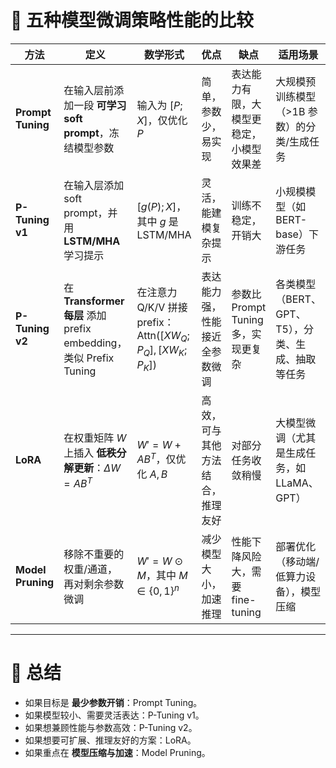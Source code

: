 
# 📖 五种模型微调策略性能的比较

| 方法                | 定义                                                        | 数学形式                                                      | 优点               | 缺点                        | 适用场景                          |
| ----------------- | --------------------------------------------------------- | --------------------------------------------------------- | ---------------- | ------------------------- | ----------------------------- |
| **Prompt Tuning** | 在输入层前添加一段 **可学习 soft prompt**，冻结模型参数                      | 输入为 $[P;X]$，仅优化 $P$                                       | 简单，参数少，易实现       | 表达能力有限，大模型更稳定，小模型效果差      | 大规模预训练模型（>1B 参数）的分类/生成任务      |
| **P-Tuning v1**   | 在输入层添加 soft prompt，并用 **LSTM/MHA** 学习提示                   | $[g(P);X]$，其中 $g$ 是 LSTM/MHA                              | 灵活，能建模复杂提示       | 训练不稳定，开销大                 | 小规模模型（如 BERT-base）下游任务        |
| **P-Tuning v2**   | 在 **Transformer 每层** 添加 prefix embedding，类似 Prefix Tuning | 在注意力 Q/K/V 拼接 prefix： $\text{Attn}([XW_Q;P_Q],[XW_K;P_K])$ | 表达能力强，性能接近全参数微调  | 参数比 Prompt Tuning 多，实现更复杂 | 各类模型（BERT、GPT、T5），分类、生成、抽取等任务 |
| **LoRA**          | 在权重矩阵 $W$ 上插入 **低秩分解更新**：$\Delta W = AB^T$                | $W' = W + AB^T$，仅优化 $A,B$                                 | 高效，可与其他方法结合，推理友好 | 对部分任务收敛稍慢                 | 大模型微调（尤其是生成任务，如 LLaMA、GPT）    |
| **Model Pruning** | 移除不重要的权重/通道，再对剩余参数微调                                      | $W' = W \odot M$，其中 $M \in \{0,1\}^n$                     | 减少模型大小，加速推理      | 性能下降风险大，需要 fine-tuning    | 部署优化（移动端/低算力设备），模型压缩          |

---

# 📖 总结

* 如果目标是 **最少参数开销**：Prompt Tuning。
* 如果模型较小、需要灵活表达：P-Tuning v1。
* 如果想兼顾性能与参数高效：P-Tuning v2。
* 如果想要可扩展、推理友好的方案：LoRA。
* 如果重点在 **模型压缩与加速**：Model Pruning。


